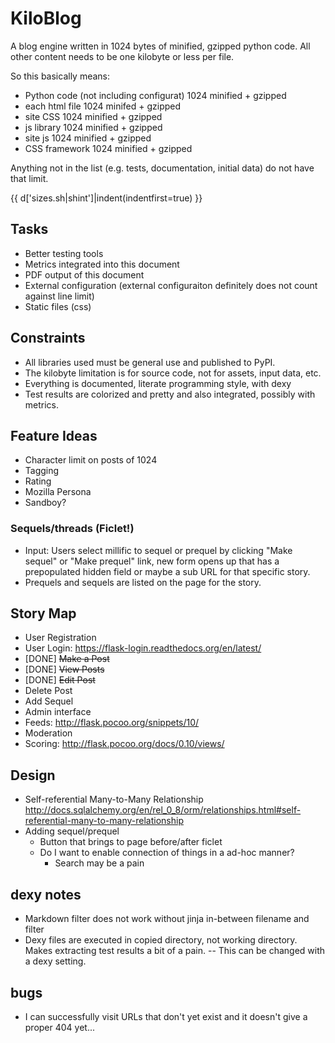 KiloBlog
========
A blog engine written in 1024 bytes of minified, gzipped python code. All other
content needs to be one kilobyte or less per file.

So this basically means:

 - Python code (not including configurat) 1024 minified + gzipped
 - each html file 1024 minifed + gzipped
 - site CSS 1024 minified + gzipped
 - js library 1024 minified + gzipped
 - site js 1024 minified + gzipped
 - CSS framework 1024 minified + gzipped

Anything not in the list (e.g. tests, documentation, initial data) do not have
that limit.

{{ d['sizes.sh|shint']|indent(indentfirst=true) }}

Tasks
-----
 - Better testing tools
 - Metrics integrated into this document
 - PDF output of this document
 - External configuration (external configuraiton definitely does not count against line limit)
 - Static files (css)

Constraints
-----------
 - All libraries used must be general use and published to PyPI.
 - The kilobyte limitation is for source code, not for assets, input data, etc.
 - Everything is documented, literate programming style, with dexy
 - Test results are colorized and pretty and also integrated, possibly with
   metrics.

Feature Ideas
-------------
 - Character limit on posts of 1024
 - Tagging
 - Rating
 - Mozilla Persona
 - Sandboy?
### Sequels/threads (Ficlet!) ###
 - Input: Users select millific to sequel or prequel by clicking "Make sequel"
   or "Make prequel" link, new form opens up that has a prepopulated hidden
   field or maybe a sub URL for that specific story.
 - Prequels and sequels are listed on the page for the story.

Story Map
---------
 - User Registration
 - User Login: https://flask-login.readthedocs.org/en/latest/
 - [DONE] <s>Make a Post</s>
 - [DONE] <s>View Posts</s>
 - [DONE] <s>Edit Post</s>
 - Delete Post
 - Add Sequel
 - Admin interface
 - Feeds: http://flask.pocoo.org/snippets/10/
 - Moderation
 - Scoring: http://flask.pocoo.org/docs/0.10/views/

Design
------
 - Self-referential Many-to-Many Relationship http://docs.sqlalchemy.org/en/rel_0_8/orm/relationships.html#self-referential-many-to-many-relationship
 - Adding sequel/prequel
   - Button that brings to page before/after ficlet
   - Do I want to enable connection of things in a ad-hoc manner?
     - Search may be a pain

dexy notes
----------
 - Markdown filter does not work without jinja in-between filename and filter
 - Dexy files are executed in copied directory, not working directory. Makes
   extracting test results a bit of a pain. -- This can be changed with a dexy
   setting.

bugs
----
 - I can successfully visit URLs that don't yet exist and it doesn't give a
   proper 404 yet...
